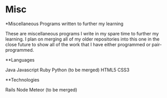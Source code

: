 Misc
====

*Miscellaneous Programs written to further my learning

These are miscellaneous programs I write in my spare time to further my learning. I plan on merging all of my older repositories into this one in the close future to show all of the work that I have either programmed or pair-programmed.



**Languages

Java
Javascript
Ruby
Python (to be merged)
HTML5
CSS3

**Technologies

Rails
Node
Meteor (to be merged)